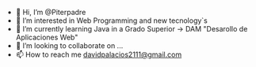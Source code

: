 - 👋 Hi, I’m @Piterpadre
- 👀 I’m interested in Web Programming and new tecnology`s
- 🌱 I’m currently learning Java in a Grado Superior -> DAM "Desarollo de Aplicaciones Web"
- 💞️ I’m looking to collaborate on ...
- 📫 How to reach me davidpalacios2111@gmail.com

<!---
Piterpadre/Piterpadre is a ✨ special ✨ repository because its `README.md` (this file) appears on your GitHub profile.
You can click the Preview link to take a look at your changes.
--->
